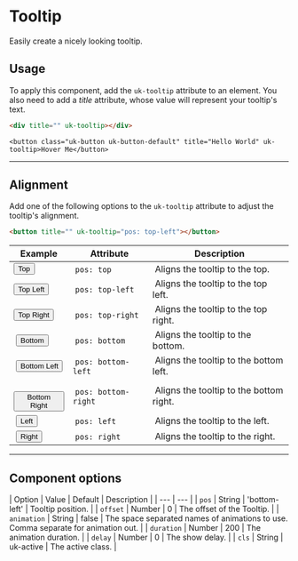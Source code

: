 # Tooltip

<p class="uk-text-lead">Easily create a nicely looking tooltip.</p>

## Usage

To apply this component, add the `uk-tooltip` attribute to an element. You also need to add a _title_ attribute, whose value will represent your tooltip's text.

```html
<div title="" uk-tooltip></div>
```

```example
<button class="uk-button uk-button-default" title="Hello World" uk-tooltip>Hover Me</button>
```

***

## Alignment

Add one of the following options to the `uk-tooltip` attribute to adjust the tooltip's alignment.

```html
<button title="" uk-tooltip="pos: top-left"></button>
```

| Example | Attribute | Description |
| --- | --- | --- |
| <button class="uk-button uk-button-default" title="Hello World" uk-tooltip>Top</button> | `pos: top` | Aligns the tooltip to the top. |
| <button class="uk-button uk-button-default" title="Hello World" uk-tooltip="pos: top-left">Top Left</button> | `pos: top-left` | Aligns the tooltip to the top left. |
| <button class="uk-button uk-button-default" title="Hello World" uk-tooltip="pos: top-right">Top Right</button> | `pos: top-right` | Aligns the tooltip to the top right. |
| <button class="uk-button uk-button-default" title="Hello World" uk-tooltip="pos: bottom">Bottom</button> | `pos: bottom` | Aligns the tooltip to the bottom. |
| <button class="uk-button uk-button-default" title="Hello World" uk-tooltip="pos: bottom-left">Bottom Left</button> | `pos: bottom-left` | Aligns the tooltip to the bottom left. |
| <button class="uk-button uk-button-default" title="Hello World" uk-tooltip="pos: bottom-right">Bottom Right</button> | `pos: bottom-right` | Aligns the tooltip to the bottom right. |
| <button class="uk-button uk-button-default" title="Hello World" uk-tooltip="pos: left">Left</button> | `pos: left` | Aligns the tooltip to the left. |
| <button class="uk-button uk-button-default" title="Hello World" uk-tooltip="pos: right">Right</button> | `pos: right` | Aligns the tooltip to the right. |

***

## Component options

| Option | Value | Default | Description |
| --- | --- |
| `pos` | String | 'bottom-left' | Tooltip position. |
| `offset` | Number | 0 | The offset of the Tooltip. |
| `animation` | String | false | The space separated names of animations to use. Comma separate for animation out. |
| `duration` | Number | 200 | The animation duration. |
| `delay` | Number | 0 | The show delay. |
| `cls` | String | uk-active | The active class. |